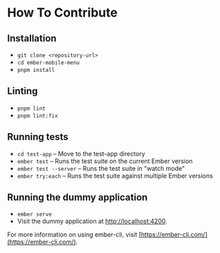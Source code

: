 # How To Contribute

## Installation

* `git clone <repository-url>`
* `cd ember-mobile-menu`
* `pnpm install`

## Linting

* `pnpm lint`
* `pnpm lint:fix`

## Running tests

* `cd test-app` – Move to the test-app directory
* `ember test` – Runs the test suite on the current Ember version
* `ember test --server` – Runs the test suite in "watch mode"
* `ember try:each` – Runs the test suite against multiple Ember versions

## Running the dummy application

* `ember serve`
* Visit the dummy application at [http://localhost:4200](http://localhost:4200).

For more information on using ember-cli, visit [https://ember-cli.com/](https://ember-cli.com/).
